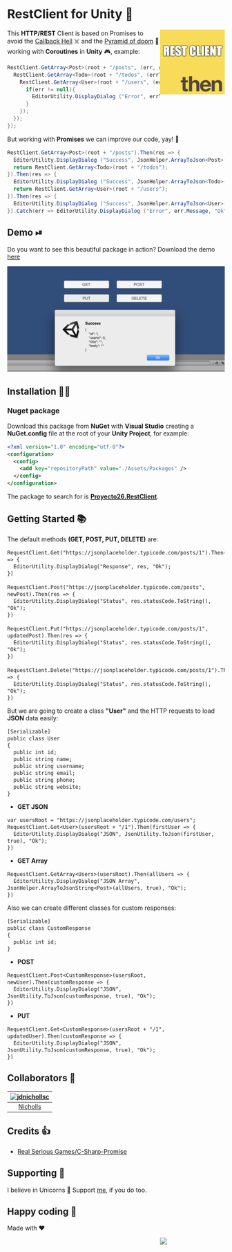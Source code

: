# RestClient for Unity 🤘

<img src="img/icono.png" width="150px" align="right" alt="Proyecto26.RestClient logo" />

This **HTTP/REST** Client is based on Promises to avoid the [Callback Hell](http://callbackhell.com/) ☠️ and the [Pyramid of doom](https://en.wikipedia.org/wiki/Pyramid_of_doom_(programming)) 💩 working with **Coroutines** in **Unity** 🎮, example:

```csharp
RestClient.GetArray<Post>(root + "/posts", (err, res) => {
  RestClient.GetArray<Todo>(root + "/todos", (errTodos, resTodos) => {
    RestClient.GetArray<User>(root + "/users", (errUsers, resUsers) => {
      if(err != null){
        EditorUtility.DisplayDialog ("Error", errTodos.Message, "Ok");
      }
    });
  });
});
```

But working with **Promises** we can improve our code, yay! 👏

```csharp
RestClient.GetArray<Post>(root + "/posts").Then(res => {
  EditorUtility.DisplayDialog ("Success", JsonHelper.ArrayToJson<Post>(res, true), "Ok");
  return RestClient.GetArray<Todo>(root + "/todos");
}).Then(res => {
  EditorUtility.DisplayDialog ("Success", JsonHelper.ArrayToJson<Todo>(res, true), "Ok");
  return RestClient.GetArray<User>(root + "/users");
}).Then(res => {
  EditorUtility.DisplayDialog ("Success", JsonHelper.ArrayToJson<User>(res, true), "Ok");
}).Catch(err => EditorUtility.DisplayDialog ("Error", err.Message, "Ok"));
```

## Demo ⏯
Do you want to see this beautiful package in action? Download the demo [here](https://minhaskamal.github.io/DownGit/#/home?url=https://github.com/proyecto26/RestClient/tree/master/demo)

![Demo](img/demo.png)

## Installation 👨‍💻
### Nuget package
Download this package from **NuGet** with **Visual Studio** creating a **NuGet.config** file at the root of your **Unity Project**, for example:

```xml
<?xml version="1.0" encoding="utf-8"?>
<configuration>
  <config>
    <add key="repositoryPath" value="./Assets/Packages" />
  </config>
</configuration>
```
The package to search for is **[Proyecto26.RestClient](https://www.nuget.org/packages/Proyecto26.RestClient/)**.

## Getting Started 📚
The default methods **(GET, POST, PUT, DELETE)** are:
```
RequestClient.Get("https://jsonplaceholder.typicode.com/posts/1").Then(res => {
  EditorUtility.DisplayDialog("Response", res, "Ok");
})

RequestClient.Post("https://jsonplaceholder.typicode.com/posts", newPost).Then(res => {
  EditorUtility.DisplayDialog("Status", res.statusCode.ToString(), "Ok");
})

RequestClient.Put("https://jsonplaceholder.typicode.com/posts/1", updatedPost).Then(res => {
  EditorUtility.DisplayDialog("Status", res.statusCode.ToString(), "Ok");
})

RequestClient.Delete("https://jsonplaceholder.typicode.com/posts/1").Then(res => {
  EditorUtility.DisplayDialog("Status", res.statusCode.ToString(), "Ok");
})
```

But we are going to create a class **"User"** and the HTTP requests to load **JSON** data easily:
```
[Serializable]
public class User
{
  public int id;
  public string name;
  public string username;
  public string email;
  public string phone;
  public string website;
}
```

* **GET JSON**
```
var usersRoot = "https://jsonplaceholder.typicode.com/users"; 
RequestClient.Get<User>(usersRoot + "/1").Then(firstUser => {
  EditorUtility.DisplayDialog("JSON", JsonUtility.ToJson(firstUser, true), "Ok");
})
```
* **GET Array**
```
RequestClient.GetArray<Users>(usersRoot).Then(allUsers => {
  EditorUtility.DisplayDialog("JSON Array", JsonHelper.ArrayToJsonString<Post>(allUsers, true), "Ok");
})
```
Also we can create different classes for custom responses:
```
[Serializable]
public class CustomResponse
{
  public int id;
}
```
* **POST**
```
RequestClient.Post<CustomResponse>(usersRoot, newUser).Then(customResponse => {
  EditorUtility.DisplayDialog("JSON", JsonUtility.ToJson(customResponse, true), "Ok");
})
```
* **PUT**
```
RequestClient.Get<CustomResponse>(usersRoot + "/1", updatedUser).Then(customResponse => {
  EditorUtility.DisplayDialog("JSON", JsonUtility.ToJson(customResponse, true), "Ok");
})
```

## Collaborators 🥇
[<img alt="jdnichollsc" src="https://avatars3.githubusercontent.com/u/2154886?v=3&s=117" width="117">](https://github.com/jdnichollsc) |
:---: |
[Nicholls](mailto:jdnichollsc@hotmail.com) |

## Credits 👍
* [Real Serious Games/C-Sharp-Promise](https://github.com/Real-Serious-Games/C-Sharp-Promise)

## Supporting 🍻
I believe in Unicorns 🦄
Support [me](http://www.paypal.me/jdnichollsc/2), if you do too.

## Happy coding 💯
Made with ❤️

<img width="150px" src="http://phaser.azurewebsites.net/assets/nicholls.png" align="right">
